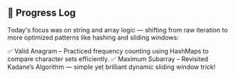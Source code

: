 ## 📅 Progress Log

Today's focus was on string and array logic — shifting from raw iteration to more optimized patterns like hashing and sliding windows:

✅ Valid Anagram – Practiced frequency counting using HashMaps to compare character sets efficiently.
✅ Maximum Subarray – Revisited Kadane’s Algorithm — simple yet brilliant dynamic sliding window trick!
